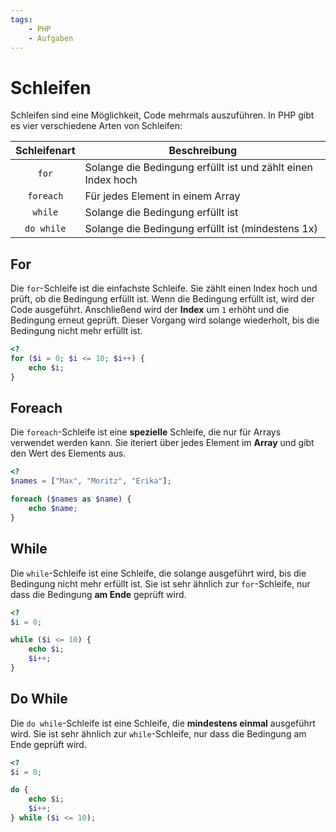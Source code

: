 ```yaml
---
tags:
    - PHP
    - Aufgaben
---
```


# Schleifen

Schleifen sind eine Möglichkeit, Code mehrmals auszuführen. In PHP gibt es vier verschiedene Arten von Schleifen:

| Schleifenart | Beschreibung                                                 |
| :----------: | ------------------------------------------------------------ |
|    `for`     | Solange die Bedingung erfüllt ist und zählt einen Index hoch |
|  `foreach`   | Für jedes Element in einem Array                             |
|   `while`    | Solange die Bedingung erfüllt ist                            |
|  `do while`  | Solange die Bedingung erfüllt ist (mindestens 1x)            |

## For

Die `for`-Schleife ist die einfachste Schleife. Sie zählt einen Index hoch und prüft, ob die Bedingung erfüllt ist. Wenn die Bedingung erfüllt ist, wird der Code ausgeführt. Anschließend wird der **Index** um `1` erhöht und die Bedingung erneut geprüft. Dieser Vorgang wird solange wiederholt, bis die Bedingung nicht mehr erfüllt ist.

```php title="Ausgabe 0 bis 10"
<?
for ($i = 0; $i <= 10; $i++) {
    echo $i;
}
```

## Foreach

Die `foreach`-Schleife ist eine **spezielle** Schleife, die nur für Arrays verwendet werden kann. Sie iteriert über jedes Element im **Array** und gibt den Wert des Elements aus.

```php title="Ausgabe von Array-Elementen"
<?
$names = ["Max", "Moritz", "Erika"];

foreach ($names as $name) {
    echo $name;
}
```

## While

Die `while`-Schleife ist eine Schleife, die solange ausgeführt wird, bis die Bedingung nicht mehr erfüllt ist. Sie ist sehr ähnlich zur `for`-Schleife, nur dass die Bedingung **am Ende** geprüft wird.

```php title="Ausgabe 0 bis 10"
<?
$i = 0;

while ($i <= 10) {
    echo $i;
    $i++;
}
```

## Do While

Die `do while`-Schleife ist eine Schleife, die **mindestens einmal** ausgeführt wird. Sie ist sehr ähnlich zur `while`-Schleife, nur dass die Bedingung am Ende geprüft wird.

```php title="Ausgabe 0 bis 10"
<?
$i = 0;

do {
    echo $i;
    $i++;
} while ($i <= 10);
```
